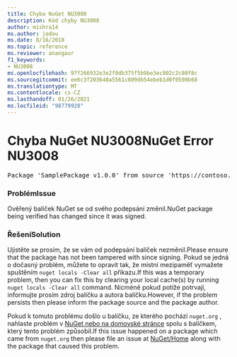 ```yaml
---
title: Chyba NuGet NU3008
description: Kód chyby NU3008
author: mishra14
ms.author: jodou
ms.date: 8/16/2018
ms.topic: reference
ms.reviewer: anangaur
f1_keywords:
- NU3008
ms.openlocfilehash: 97f266932e3e2f8db375f5b9be3ec802c2c80f8c
ms.sourcegitcommit: ee6c3f203648a5561c809db54ebeb1d0f0598b68
ms.translationtype: MT
ms.contentlocale: cs-CZ
ms.lasthandoff: 01/26/2021
ms.locfileid: "98779928"
---
```

# <a name="nuget-error-nu3008"></a><span data-ttu-id="8ef3d-103">Chyba NuGet NU3008</span><span class="sxs-lookup"><span data-stu-id="8ef3d-103">NuGet Error NU3008</span></span>

<pre>Package 'SamplePackage v1.0.0' from source 'https://contoso.com/index.json': The package integrity check failed.</pre>

### <a name="issue"></a><span data-ttu-id="8ef3d-104">Problém</span><span class="sxs-lookup"><span data-stu-id="8ef3d-104">Issue</span></span>

<span data-ttu-id="8ef3d-105">Ověřený balíček NuGet se od svého podepsání změnil.</span><span class="sxs-lookup"><span data-stu-id="8ef3d-105">NuGet package being verified has changed since it was signed.</span></span>


### <a name="solution"></a><span data-ttu-id="8ef3d-106">Řešení</span><span class="sxs-lookup"><span data-stu-id="8ef3d-106">Solution</span></span>

<span data-ttu-id="8ef3d-107">Ujistěte se prosím, že se vám od podepsání balíček nezměnil.</span><span class="sxs-lookup"><span data-stu-id="8ef3d-107">Please ensure that the package has not been tampered with since signing.</span></span> <span data-ttu-id="8ef3d-108">Pokud se jedná o dočasný problém, můžete to opravit tak, že místní mezipaměť vymažete spuštěním `nuget locals -Clear all` příkazu.</span><span class="sxs-lookup"><span data-stu-id="8ef3d-108">If this was a temporary problem, then you can fix this by clearing your local cache(s) by running `nuget locals -Clear all` command.</span></span> <span data-ttu-id="8ef3d-109">Nicméně pokud potíže potrvají, informujte prosím zdroj balíčku a autora balíčku.</span><span class="sxs-lookup"><span data-stu-id="8ef3d-109">However, if the problem persists then please inform the package source and the package author.</span></span>

<span data-ttu-id="8ef3d-110">Pokud k tomuto problému došlo u balíčku, ze kterého pochází `nuget.org` , nahlaste problém v [NuGet nebo na domovské stránce](https://github.com/NuGet/Home/issues) spolu s balíčkem, který tento problém způsobil.</span><span class="sxs-lookup"><span data-stu-id="8ef3d-110">If this issue happened on a package which came from `nuget.org` then please file an issue at [NuGet/Home](https://github.com/NuGet/Home/issues) along with the package that caused this problem.</span></span>


